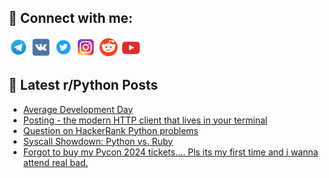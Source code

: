 ## 🔎 Connect with me:
[<img src="https://github.com/bullbesh/bullbesh/blob/main/images/Telegram.png" width="32" height="32" />](https://t.me/bullbesh)
[<img src="https://github.com/bullbesh/bullbesh/blob/main/images/VK.png" width="32" height="32" />](https://vk.com/bullbesh)
[<img src="https://github.com/bullbesh/bullbesh/blob/main/images/Twitter.png" width="32" height="32" />](https://twitter.com/bullbesh1)
[<img src="https://github.com/bullbesh/bullbesh/blob/main/images/Instagram.png" width="32" height="32" />](https://www.instagram.com/bullbesh)
[<img src="https://github.com/bullbesh/bullbesh/blob/main/images/Reddit.png" width="32" height="32" />](https://www.reddit.com/user/bullbesh)
[<img src="https://github.com/bullbesh/bullbesh/blob/main/images/YouTube.png" width="32" height="32" />](https://www.youtube.com/channel/UCtfjRs6uzgq5mfm8S06WTcg)

## 📕 Latest r/Python Posts
<!-- BLOG-POST-LIST:START -->
- [Average Development Day](https://www.reddit.com/r/Python/comments/1dz986a/average_development_day/)
- [Posting - the modern HTTP client that lives in your terminal](https://www.reddit.com/r/Python/comments/1dz775b/posting_the_modern_http_client_that_lives_in_your/)
- [Question on HackerRank Python problems](https://www.reddit.com/r/Python/comments/1dz6qf3/question_on_hackerrank_python_problems/)
- [Syscall Showdown: Python vs. Ruby](https://www.reddit.com/r/Python/comments/1dz5nh4/syscall_showdown_python_vs_ruby/)
- [Forgot to buy my Pycon 2024 tickets.... Pls its my first time and i wanna attend real bad.](https://www.reddit.com/r/Python/comments/1dz2q4u/forgot_to_buy_my_pycon_2024_tickets_pls_its_my/)
<!-- BLOG-POST-LIST:END -->
